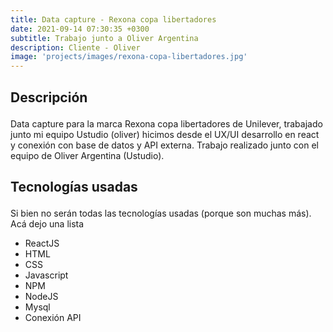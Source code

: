 ```yaml
---
title: Data capture - Rexona copa libertadores
date: 2021-09-14 07:30:35 +0300
subtitle: Trabajo junto a Oliver Argentina
description: Cliente - Oliver
image: 'projects/images/rexona-copa-libertadores.jpg'
---
```




<div class="block-header inner-sm" style="margin-top: 1.5em; margin-bottom: 1.5em">
  <h2 class="block-title line-top">Descripción</h2>
</div>

Data capture para la marca Rexona copa libertadores de Unilever, trabajado junto mi equipo Ustudio (oliver) hicimos desde el UX/UI desarrollo en react y conexión con base de datos y API externa. 
Trabajo realizado junto con el equipo de Oliver Argentina (Ustudio).

<div class="block-header inner-sm" style="margin-bottom: 1.5em">
  <h2 class="block-title line-top">Tecnologías usadas</h2>
</div>

Si bien no serán todas las tecnologías usadas (porque son muchas más). Acá dejo una lista


- ReactJS
- HTML
- CSS
- Javascript
- NPM
- NodeJS
- Mysql
- Conexión API

